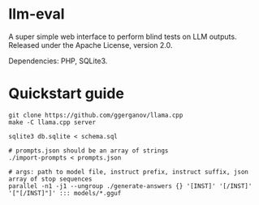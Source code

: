 # llm-eval

A super simple web interface to perform blind tests on LLM outputs. Released
under the Apache License, version 2.0.

Dependencies: PHP, SQLite3.

# Quickstart guide

```
git clone https://github.com/ggerganov/llama.cpp
make -C llama.cpp server

sqlite3 db.sqlite < schema.sql

# prompts.json should be an array of strings
./import-prompts < prompts.json

# args: path to model file, instruct prefix, instruct suffix, json array of stop sequences
parallel -n1 -j1 --ungroup ./generate-answers {} '[INST]' '[/INST]' '["[/INST]"]' ::: models/*.gguf
```
